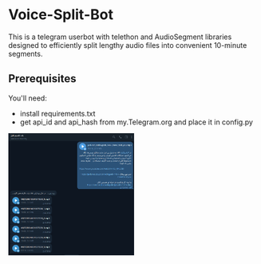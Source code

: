 # Voice-Split-Bot
This is a telegram userbot with telethon and AudioSegment libraries designed to efficiently split lengthy audio files into convenient 10-minute segments.

## Prerequisites
You'll need:

* install requirements.txt
* get api_id and api_hash from my.Telegram.org and place it in config.py

<p>
  <img width="50%" src="./img.png">
</p>
